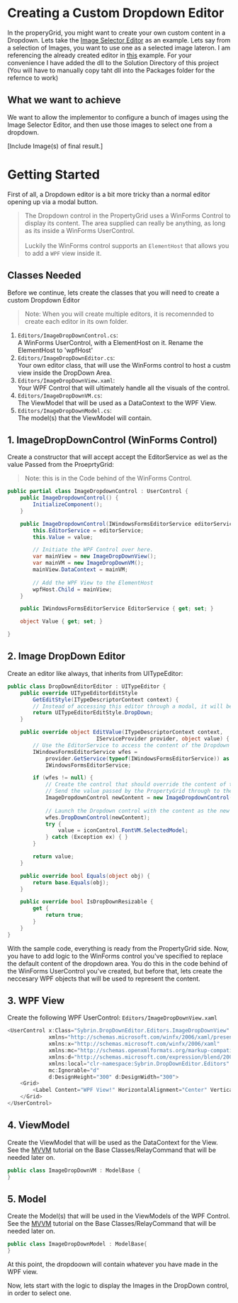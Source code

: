 # Creating a Custom Dropdown Editor

In the properyGrid, you might want to create your own custom content in a Dropdown. Lets take the [Image Selector Editor](https://github.com/XcyTheR101/Training/tree/master/Additional/PropertyGrid%20Editors/Sybrin.ImageSelectorEditor) as an example. Lets say from a selection of Images, you want to use one as a selected image lateron. I am referencing the already created editor in [this](https://github.com/XcyTheR101/Training/tree/master/Additional/PropertyGrid%20Editors/Sybrin.ImageSelectorEditor) example. For your convenience I have added the dll to the Solution Directory of this project (You will have to manually copy taht dll into the Packages folder for the refernce to work)

## What we want to achieve
We want to allow the implementor to configure a bunch of images using the Image Selector Editor, and then use those images to select one from a dropdown.

[Include Image(s) of final result.]

# Getting Started
First of all, a Dropdown editor is a bit more tricky than a normal editor opening up via a modal button.

> The Dropdown control in the PropertyGrid uses a WinForms Control to display its content. The area supplied can really be anything, as long as its inside a WinForms UserControl.
> <br><br> Luckily the WinForms control supports an ```ElementHost``` that allows you to add a ```WPF``` view inside it.

## Classes Needed

Before we continue, lets create the classes that you will need to create a custom Dropdown Editor

> Note: When you will create multiple editors, it is recomennded to create each editor in its own folder.


 1. ```Editors/ImageDropDownControl.cs```:<br>
    A WinForms UserControl, with a ElementHost on it. Rename the ElementHost to 'wpfHost'
 2. ```Editors/ImageDropDownEditor.cs```:<br>
    Your own editor class, that will use the WinForms control to host a custm view inside the DropDown Area.
 3. ```Editors/ImageDropDownView.xaml```: <br>
    Your WPF Control that will ultimately handle all the visuals of the control. 
 4. ```Editors/ImageDropDownVM.cs```: <br>
    The ViewModel that will be used as a DataContext to the WPF View.
 5. ```Editors/ImageDropDownModel.cs```: <br>
    The model(s) that the ViewModel will contain.

## 1. ImageDropDownControl (WinForms Control)

Create a constructor that will accept accept the EditorService as wel as the value Passed from the ProeprtyGrid:

> Note: this is in the Code behind of the WinForms Control.

```cs
public partial class ImageDropdownControl : UserControl {
    public ImageDropdownControl() {
        InitializeComponent();
    }

    public ImageDropdownControl(IWindowsFormsEditorService editorService, object value) : this() {
        this.EditorService = editorService;
        this.Value = value;

        // Initiate the WPF Control over here.
        var mainView = new ImageDropDownView();
        var mainVM = new ImageDropDownVM();
        mainView.DataContext = mainVM;
        
        // Add the WPF View to the ElementHost
        wpfHost.Child = mainView;
    }

    public IWindowsFormsEditorService EditorService { get; set; }

    object Value { get; set; }

}
```

## 2. Image DropDown Editor 

Create an editor like always, that inherits from UITypeEditor:
```cs
public class DropDownEditorEditor : UITypeEditor {
    public override UITypeEditorEditStyle
        GetEditStyle(ITypeDescriptorContext context) {
        // Instead of accessing this editor through a modal, it will be accesed through a Dropdown.
        return UITypeEditorEditStyle.DropDown;
    }

    public override object EditValue(ITypeDescriptorContext context,
                            IServiceProvider provider, object value) {
        // Use the EditorService to access the content of the Dropdown through the provider
        IWindowsFormsEditorService wfes =
            provider.GetService(typeof(IWindowsFormsEditorService)) as
            IWindowsFormsEditorService;

        if (wfes != null) {
            // Create the control that should override the content of the Dropdown
            // Send the value passed by the PropertyGrid through to the new control, as well as the Editor Service
            ImageDropdownControl newContent = new ImageDropdownControl(wfes, value);
            
            // Launch the Dropdown control with the content as the new Control
            wfes.DropDownControl(newContent);
            try {
                value = iconControl.FontVM.SelectedModel;
            } catch (Exception ex) { }
        }

        return value;
    }

    public override bool Equals(object obj) {
        return base.Equals(obj);
    }

    public override bool IsDropDownResizable {
        get {
            return true;
        }
    }
}
```

With the sample code, everything is ready from the PropertyGrid side. Now, you have to add logic to the WinForms control you've specified to replace the default content of the dropdown area. You do this in the code behind of the WinForms UserControl you've created, but before that, lets create the neccesary WPF objects that will be used to represent the content.

## 3. WPF View

Create the following WPF UserControl: ```Editors/ImageDropDownView.xaml```
```cs
<UserControl x:Class="Sybrin.DropDownEditor.Editors.ImageDropDownView"
             xmlns="http://schemas.microsoft.com/winfx/2006/xaml/presentation"
             xmlns:x="http://schemas.microsoft.com/winfx/2006/xaml"
             xmlns:mc="http://schemas.openxmlformats.org/markup-compatibility/2006" 
             xmlns:d="http://schemas.microsoft.com/expression/blend/2008" 
             xmlns:local="clr-namespace:Sybrin.DropDownEditor.Editors"
             mc:Ignorable="d" 
             d:DesignHeight="300" d:DesignWidth="300">
    <Grid>
        <Label Content="WPF View!" HorizontalAlignment="Center" VerticalAlignment="Center"/>
    </Grid>
</UserControl>
```

## 4. ViewModel

Create the ViewModel that will be used as the DataContext for the View. See the [MVVM](https://github.com/XcyTheR101/MVVM) tutorial on the Base Classes/RelayCommand that will be needed later on.

```cs
public class ImageDropDownVM : ModelBase {
}
```

## 5. Model

Create the Model(s) that will be used in the ViewModels of the WPF Control. See the [MVVM](https://github.com/XcyTheR101/MVVM) tutorial on the Base Classes/RelayCommand that will be needed later on.

```cs
public class ImageDropDownModel : ModelBase{
}
```



At this point, the dropdoown will contain whatever you have made in the WPF view.

Now, lets start with the logic to display the Images in the DropDown control, in order to select one.
